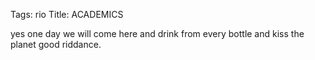 Tags: rio
Title: ACADEMICS
  
yes one day we will come here and drink from every bottle and kiss the planet good riddance.